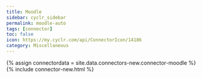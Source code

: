 ```yaml
---
title: Moodle
sidebar: cyclr_sidebar
permalink: moodle-auto
tags: [connector]
toc: false
icon: https://my.cyclr.com/api/ConnectorIcon/14186
category: Miscellaneous
---
```

{% assign connectordata = site.data.connectors-new.connector-moodle %}
{% include connector-new.html %}	
